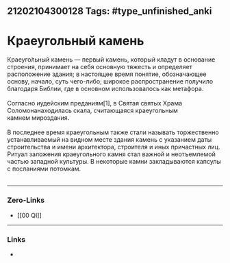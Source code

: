 21202104300128
Tags: #type_unfinished_anki 
---
# Краеугольный камень

Краеуго́льный камень — первый камень, который кладут в основание строения, принимает на себя основную тяжесть и определяет расположение здания; в настоящее время понятие, обозначающее основу, начало, суть чего-либо; широкое распространение получило благодаря Библии, где в основном использовалось как метафора.<br><br>Согласно иудейским преданиям[1], в Святая святых Храма Соломонанаходилась скала, считающаяся краеугольным камнем мироздания.<br><br>В последнее время краеугольным также стали называть торжественно устанавливаемый на видном месте здания камень с указанием даты строительства и имени архитектора, строителя и иных причастных лиц. Ритуал заложения краеугольного камня стал важной и неотъемлемой частью западной культуры. В некоторые камни закладываются капсулы с посланиями потомкам.<br><br>

---
### Zero-Links
- [[00 QI]]
---
### Links
-